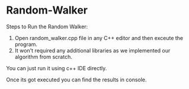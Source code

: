 # Random-Walker
Steps to Run the Random Walker:

1. Open random_walker.cpp file in any C++ editor and then exceute the program.
2. It won't required any additional libraries as we implemented our algorithm from scratch.

You can just run it using c++ IDE directly.

Once its got executed you can find the results in console.

